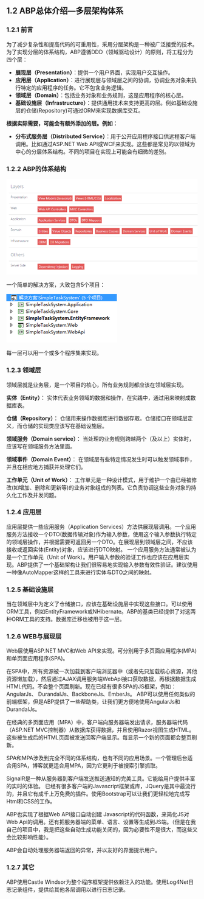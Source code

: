 ## 1.2 ABP总体介绍—多层架构体系

### 1.2.1 前言

为了减少复杂性和提高代码的可重用性，采用分层架构是一种被广泛接受的技术。为了实现分层的体系结构，ABP遵循DDD（领域驱动设计）的原则，将工程分为四个层：

* **展现层（Presentation）**：提供一个用户界面，实现用户交互操作。
* **应用层（Application）**：进行展现层与领域层之间的协调，协调业务对象来执行特定的应用程序的任务。它不包含业务逻辑。
* **领域层（Domain）**：包括业务对象和业务规则，这是应用程序的核心层。
* **基础设施层（Infrastructure）**：提供通用技术来支持更高的层。例如基础设施层的仓储(Repository)可通过ORM来实现数据库交互。

**根据实际需要，可能会有额外添加的层。例如：**

* **分布式服务层（Distributed Service）**：用于公开应用程序接口供远程客户端调用。比如通过ASP.NET Web API或WCF来实现。这些都是常见的以领域为中心的分层体系结构。不同的项目在实现上可能会有细微的差别。

### 1.2.2 ABP的体系结构
![](https://github.com/ABPFrameWorkGroup/AbpDocument2Chinese/blob/master/Markdown/images/1.2.1.png)

一个简单的解决方案，大致包含5个项目：

![](https://github.com/ABPFrameWorkGroup/AbpDocument2Chinese/blob/master/Markdown/images/1.2.2.png)

每一层可以用一个或多个程序集来实现。

### 1.2.3 领域层
领域层就是业务层，是一个项目的核心，所有业务规则都应该在领域层实现。

**实体（Entity）**：
实体代表业务领域的数据和操作，在实践中，通过用来映射成数据库表。

**仓储（Repository）**：
仓储用来操作数据库进行数据存取。仓储接口在领域层定义，而仓储的实现类应该写在基础设施层。

**领域服务（Domain service）**：
当处理的业务规则跨越两个（及以上）实体时，应该写在领域服务方法里面。

**领域事件（Domain Event）**：
在领域层有些特定情况发生时可以触发领域事件，并且在相应地方捕获并处理它们。

**工作单元（Unit of Work）**：
工作单元是一种设计模式，用于维护一个由已经被修改(如增加、删除和更新等)的业务对象组成的列表。它负责协调这些业务对象的持久化工作及并发问题。

### 1.2.4 应用层
应用层提供一些应用服务（Application Services）方法供展现层调用。一个应用服务方法接收一个DTO(数据传输对象)作为输入参数，使用这个输入参数执行特定的领域层操作，并根据需要可返回另一个DTO。在展现层到领域层之间，不应该接收或返回实体(Entity)对象，应该进行DTO映射。
一个应用服务方法通常被认为是一个工作单元（Unit of Work）。用户输入参数的验证工作也应该在应用层实现。ABP提供了一个基础架构让我们很容易地实现输入参数有效性验证。建议使用一种像AutoMapper这样的工具来进行实体与DTO之间的映射。

### 1.2.5 基础设施层

当在领域层中为定义了仓储接口，应该在基础设施层中实现这些接口。可以使用ORM工具，例如EntityFramework或NHibernate。ABP的基类已经提供了对这两种ORM工具的支持。数据库迁移也被用于这一层。

### 1.2.6 WEB与展现层
Web层使用ASP.NET MVC和Web API来实现。可分别用于多页面应用程序(MPA)和单页面应用程序(SPA)。

在SPA中，所有资源被一次加载到客户端浏览器中（或者先只加载核心资源，其他资源懒加载），然后通过AJAX调用服务端WebApi接口获取数据，再根据数据生成HTML代码。不会整个页面刷新。现在已经有很多SPA的JS框架，例如： AngularJs、 DurandalJs、BackboneJs、EmberJs。 ABP可以使用任何类似的前端框架，但是ABP提供了一些帮助类，让我们更方便地使用AngularJs和DurandalJs。

在经典的多页面应用（MPA）中，客户端向服务器端发出请求，服务器端代码（ASP.NET MVC控制器）从数据库获得数据，并且使用Razor视图生成HTML。这些被生成后的HTML页面被发送回客户端显示。每显示一个新的页面都会整页刷新。

SPA和MPA涉及到完全不同的体系结构，也有不同的应用场景。一个管理后台适合用SPA，博客就更适合用MPA，因为它更利于被搜索引擎抓取。

SignalR是一种从服务器到客户端发送推送通知的完美工具。它能给用户提供丰富的实时的体验。
已经有很多客户端的Javascript框架或库，JQuery是其中最流行的，并且它有成千上万免费的插件。使用Bootstrap可以让我们更轻松地完成写Html和CSS的工作。

ABP也实现了根据Web API接口自动创建 Javascript的代码函数，来简化JS对Web Api的调用。还有把服务器端的菜单、语言、设置等生成到JS端。（但是在我自己的项目中，我是把这些自动生成功能关闭的，因为必要性不是很大，而这些又会比较影响性能）。

ABP会自动处理服务器端返回的异常，并以友好的界面提示用户。

### 1.2.7 其它
ABP使用Castle Windsor为整个程序框架提供依赖注入的功能。使用Log4Net日志记录组件，提供给其他各层调用以进行日志记录。
